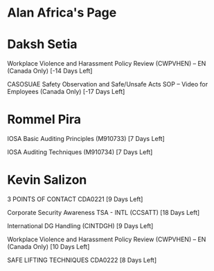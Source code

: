 # Alan Africa's Page




# Daksh Setia


Workplace Violence and Harassment Policy Review (CWPVHEN) – EN (Canada Only) [-14 Days Left]

CASOSUAE Safety Observation and Safe/Unsafe Acts SOP – Video for Employees (Canada Only) [-17 Days Left]



# Rommel Pira


IOSA Basic Auditing Principles (M910733) [7 Days Left]

IOSA Auditing Techniques (M910734) [7 Days Left]



# Kevin Salizon


3 POINTS OF CONTACT CDA0221 [9 Days Left]

Corporate Security Awareness TSA - INTL (CCSATT) [18 Days Left]

International DG Handling (CINTDGH) [9 Days Left]

Workplace Violence and Harassment Policy Review (CWPVHEN) – EN (Canada Only) [10 Days Left]

SAFE LIFTING TECHNIQUES CDA0222 [8 Days Left]



